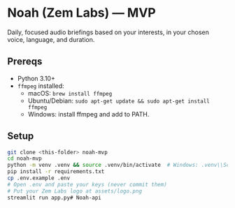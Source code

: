 # Noah (Zem Labs) — MVP

Daily, focused audio briefings based on your interests, in your chosen voice, language, and duration.

## Prereqs
- Python 3.10+
- `ffmpeg` installed:
  - macOS: `brew install ffmpeg`
  - Ubuntu/Debian: `sudo apt-get update && sudo apt-get install ffmpeg`
  - Windows: install ffmpeg and add to PATH.

## Setup
```bash
git clone <this-folder> noah-mvp
cd noah-mvp
python -m venv .venv && source .venv/bin/activate  # Windows: .venv\\Scripts\\activate
pip install -r requirements.txt
cp .env.example .env
# Open .env and paste your keys (never commit them)
# Put your Zem Labs logo at assets/logo.png
streamlit run app.py# Noah-api
